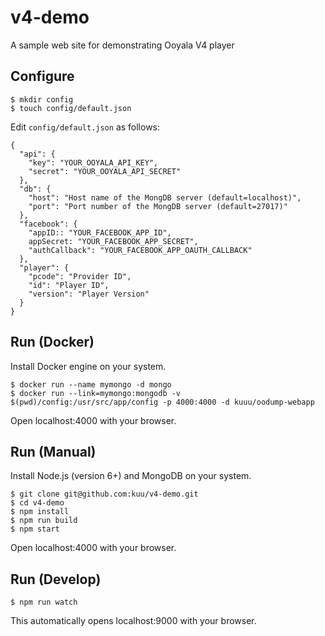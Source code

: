 # v4-demo
A sample web site for demonstrating Ooyala V4 player

## Configure
```
$ mkdir config
$ touch config/default.json
```
Edit `config/default.json` as follows:
```
{
  "api": {
    "key": "YOUR_OOYALA_API_KEY",
    "secret": "YOUR_OOYALA_API_SECRET"
  },
  "db": {
    "host": "Host name of the MongDB server (default=localhost)",
    "port": "Port number of the MongDB server (default=27017)"
  },
  "facebook": {
    "appID:: "YOUR_FACEBOOK_APP_ID",
    appSecret: "YOUR_FACEBOOK_APP_SECRET",
    "authCallback": "YOUR_FACEBOOK_APP_OAUTH_CALLBACK"
  },
  "player": {
    "pcode": "Provider ID",
    "id": "Player ID",
    "version": "Player Version"
  }
}
```

## Run (Docker)
Install Docker engine on your system.
```
$ docker run --name mymongo -d mongo
$ docker run --link=mymongo:mongodb -v $(pwd)/config:/usr/src/app/config -p 4000:4000 -d kuuu/oodump-webapp
```
Open localhost:4000 with your browser.

## Run (Manual)
Install Node.js (version 6+) and MongoDB on your system.
```
$ git clone git@github.com:kuu/v4-demo.git
$ cd v4-demo
$ npm install
$ npm run build
$ npm start
```
Open localhost:4000 with your browser.

## Run (Develop)
```
$ npm run watch
```
This automatically opens localhost:9000 with your browser.
